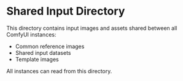 # Shared Input Directory

This directory contains input images and assets shared between all ComfyUI instances:

- Common reference images
- Shared input datasets
- Template images

All instances can read from this directory.